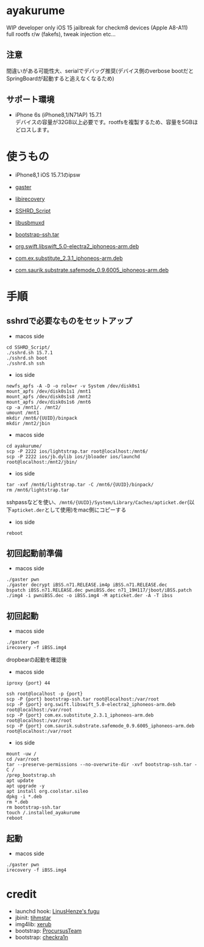 # ayakurume  
WIP developer only iOS 15 jailbreak for checkm8 devices (Apple A8-A11)  
full rootfs r/w (fakefs), tweak injection etc...  

## 注意  
間違いがある可能性大、serialでデバッグ推奨(デバイス側のverbose bootだとSpringBoardが起動すると追えなくなるため)  

## サポート環境  
- iPhone 6s (iPhone8,1/N71AP) 15.7.1  
デバイスの容量が32GB以上必要です。rootfsを複製するため、容量を5GBほどロスします。  

# 使うもの  
- iPhone8,1 iOS 15.7.1のipsw  
- [gaster](https://github.com/0x7ff/gaster)  
- [libirecovery](https://github.com/libimobiledevice/libirecovery)  
- [SSHRD_Script](https://github.com/verygenericname/SSHRD_Script)  
- [libusbmuxd](https://github.com/libimobiledevice/libusbmuxd)  

- [bootstrap-ssh.tar](https://cdn.discordapp.com/attachments/1017153024768081921/1026161261077090365/bootstrap-ssh.tar)  
- [org.swift.libswift_5.0-electra2_iphoneos-arm.deb](https://github.com/coolstar/Odyssey-bootstrap/raw/master/org.swift.libswift_5.0-electra2_iphoneos-arm.deb)  
- [com.ex.substitute_2.3.1_iphoneos-arm.deb](https://apt.bingner.com/debs/1443.00/com.ex.substitute_2.3.1_iphoneos-arm.deb)  
- [com.saurik.substrate.safemode_0.9.6005_iphoneos-arm.deb](https://apt.bingner.com/debs/1443.00/com.saurik.substrate.safemode_0.9.6005_iphoneos-arm.deb)  

# 手順  
## sshrdで必要なものをセットアップ  
- macos side
```
cd SSHRD_Script/
./sshrd.sh 15.7.1
./sshrd.sh boot
./sshrd.sh ssh
```
- ios side
```
newfs_apfs -A -D -o role=r -v System /dev/disk0s1
mount_apfs /dev/disk0s1s1 /mnt1
mount_apfs /dev/disk0s1s8 /mnt2
mount_apfs /dev/disk0s1s6 /mnt6
cp -a /mnt1/. /mnt2/
umount /mnt1
mkdir /mnt6/{UUID}/binpack
mkdir /mnt2/jbin
```
- macos side
```
cd ayakurume/
scp -P 2222 ios/lightstrap.tar root@localhost:/mnt6/
scp -P 2222 ios/jb.dylib ios/jbloader ios/launchd root@localhost:/mnt2/jbin/
```
- ios side
```
tar -xvf /mnt6/lightstrap.tar -C /mnt6/{UUID}/binpack/
rm /mnt6/lightstrap.tar
```

sshpassなどを使い、`/mnt6/{UUID}/System/Library/Caches/apticket.der`(以下`apticket.der`として使用)をmac側にコピーする


- ios side
```
reboot
```

## 初回起動前準備  
- macos side
```
./gaster pwn
./gaster decrypt iBSS.n71.RELEASE.im4p iBSS.n71.RELEASE.dec
bspatch iBSS.n71.RELEASE.dec pwniBSS.dec n71_19H117/jboot/iBSS.patch
./img4 -i pwniBSS.dec -o iBSS.img4 -M apticket.der -A -T ibss
```

## 初回起動  
- macos side
```
./gaster pwn
irecovery -f iBSS.img4
```

dropbearの起動を確認後
- macos side
```
iproxy {port} 44
```
```
ssh root@localhost -p {port}
scp -P {port} bootstrap-ssh.tar root@localhost:/var/root 
scp -P {port} org.swift.libswift_5.0-electra2_iphoneos-arm.deb root@localhost:/var/root 
scp -P {port} com.ex.substitute_2.3.1_iphoneos-arm.deb root@localhost:/var/root 
scp -P {port} com.saurik.substrate.safemode_0.9.6005_iphoneos-arm.deb root@localhost:/var/root 
```

- ios side
```
mount -uw /
cd /var/root
tar --preserve-permissions --no-overwrite-dir -xvf bootstrap-ssh.tar -C /
/prep_bootstrap.sh
apt update
apt upgrade -y
apt install org.coolstar.sileo
dpkg -i *.deb
rm *.deb
rm bootstrap-ssh.tar
touch /.installed_ayakurume
reboot
```

## 起動  
- macos side
```
./gaster pwn
irecovery -f iBSS.img4
```

# credit  
- launchd hook: [LinusHenze's fugu](https://github.com/LinusHenze/Fugu)  
- jbinit: [tihmstar](https://github.com/tihmstar/jbinit)  
- img4lib: [xerub](https://github.com/xerub/img4lib)  
- bootstrap: [ProcursusTeam](https://github.com/ProcursusTeam)  
- bootstrap: [checkra1n](https://github.com/checkra1n)  
